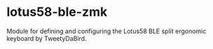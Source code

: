# lotus58-ble-zmk
Module for defining and configuring the Lotus58 BLE split ergonomic keyboard by TweetyDaBird.
